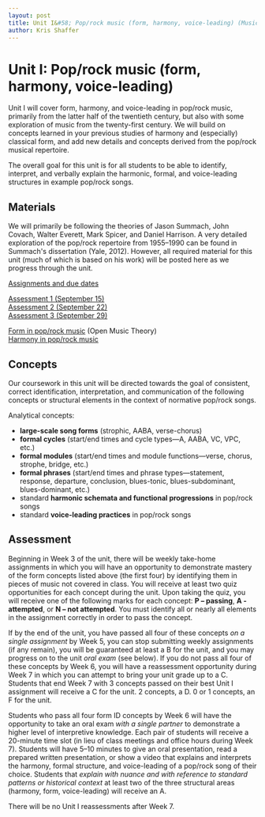 ```yaml
---
layout: post
title: Unit I&#58; Pop/rock music (form, harmony, voice-leading) (Music Theory III)
author: Kris Shaffer
---
```


# Unit I: Pop/rock music (form, harmony, voice-leading)

Unit I will cover form, harmony, and voice-leading in pop/rock music, primarily from the latter half of the twentieth century, but also with some exploration of music from the twenty-first century. We will build on concepts learned in your previous studies of harmony and (especially) classical form, and add new details and concepts derived from the pop/rock musical repertoire.

The overall goal for this unit is for all students to be able to identify, interpret, and verbally explain the harmonic, formal, and voice-leading structures in example pop/rock songs.

## Materials ##

We will primarily be following the theories of Jason Summach, John Covach, Walter Everett, Mark Spicer, and Daniel Harrison. A very detailed exploration of the pop/rock repertoire from 1955–1990 can be found in Summach's dissertation (Yale, 2012). However, all required material for this unit (much of which is based on his work) will be posted here as we progress through the unit.

[Assignments and due dates](mt3-assign.html)  

[Assessment 1 (September 15)](materials/mt3-PopRockAnalysis1.html)  
[Assessment 2 (September 22)](materials/mt3-PopRockAnalysis2.html)  
[Assessment 3 (September 29)](materials/mt3-PopRockAnalysis3.html)  

[Form in pop/rock music](http://openmusictheory.com/popRockForm.html) (Open Music Theory)  
[Harmony in pop/rock music](http://openmusictheory.com/popRockHarmony.html)


## Concepts ##

Our coursework in this unit will be directed towards the goal of consistent, correct identification, interpretation, and communication of the following concepts or structural elements in the context of normative pop/rock songs.

Analytical concepts:

- **large-scale song forms** (strophic, AABA, verse-chorus)  
- **formal cycles** (start/end times and cycle types—A, AABA, VC, VPC, etc.)  
- **formal modules** (start/end times and module functions—verse, chorus, strophe, bridge, etc.)  
- **formal phrases** (start/end times and phrase types—statement, response, departure, conclusion, blues-tonic, blues-subdominant, blues-dominant, etc.)  
- standard **harmonic schemata and functional progressions** in pop/rock songs  
- standard **voice-leading practices** in pop/rock songs

## Assessment

Beginning in Week 3 of the unit, there will be weekly take-home assignments in which you will have an opportunity to demonstrate mastery of the form concepts listed above (the first four) by identifying them in pieces of music not covered in class. You will receive at least two quiz opportunities for each concept during the unit. Upon taking the quiz, you will receive one of the following marks for each concept: **P – passing**, **A - attempted**, or **N – not attempted**. You must identify all or nearly all elements in the assignment correctly in order to pass the concept.

If by the end of the unit, you have passed all four of these concepts *on a single assignment* by Week 5, you can stop submitting weekly assignments (if any remain), you will be guaranteed at least a B for the unit, and you may progress on to the unit *oral exam* (see below). If you do not pass all four of these concepts by Week 6, you will have a reassessment opportunity during Week 7 in which you can attempt to bring your unit grade up to a C. Students that end Week 7 with 3 concepts passed on their best Unit I assignment will receive a C for the unit. 2 concepts, a D. 0 or 1 concepts, an F for the unit.

Students who pass all four form ID concepts by Week 6 will have the opportunity to take an oral exam *with a single partner* to demonstrate a higher level of interpretive knowledge. Each pair of students will receive a 20-minute time slot (in lieu of class meetings and office hours during Week 7). Students will have 5–10 minutes to give an oral presentation, read a prepared written presentation, or show a video that explains and interprets the harmony, formal structure, and voice-leading of a pop/rock song of their choice. Students that *explain with nuance and with reference to standard patterns or historical context* at least two of the three structural areas (harmony, form, voice-leading) will receive an A.

There will be no Unit I reassessments after Week 7.